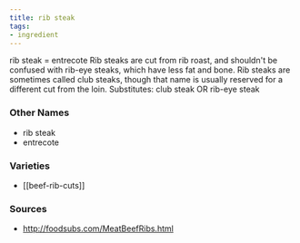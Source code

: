 ```yaml
---
title: rib steak
tags:
- ingredient
---
```

rib steak = entrecote Rib steaks are cut from rib roast, and shouldn't be confused with rib-eye steaks, which have less fat and bone. Rib steaks are sometimes called club steaks, though that name is usually reserved for a different cut from the loin. Substitutes: club steak OR rib-eye steak

### Other Names

* rib steak
* entrecote

### Varieties

* [[beef-rib-cuts]]

### Sources
* http://foodsubs.com/MeatBeefRibs.html
